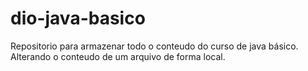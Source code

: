 # dio-java-basico
Repositorio para armazenar todo o conteudo do curso de java básico.
Alterando o conteudo de um arquivo de forma local.
